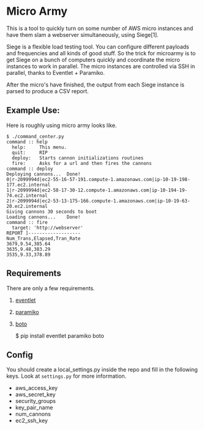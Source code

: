 # Micro Army

This is a tool to quickly turn on some number of AWS micro instances and have them slam a webserver simultaneously, using Siege[1].

Siege is a flexible load testing tool. You can configure different payloads and frequencies and all kinds of good stuff. So the trick for microarmy is to get Siege on a bunch of computers quickly and coordinate the micro instances to work in parallel. The micro instances are controlled via SSH in parallel, thanks to Eventlet + Paramiko.

After the micro's have finished, the output from each Siege instance is parsed to produce a CSV report.

## Example Use:

Here is roughly using micro army looks like.

    $ ./command_center.py 
    command :: help
      help:     This menu.
      quit:     RIP
      deploy:   Starts cannon initializations routines
      fire:     Asks for a url and then fires the cannons
    command :: deploy
    Deploying cannons...  Done!
    0|r-2099994d|ec2-55-16-57-191.compute-1.amazonaws.com|ip-10-19-198-177.ec2.internal
    1|r-2099994d|ec2-58-17-30-12.compute-1.amazonaws.com|ip-10-194-19-74.ec2.internal
    2|r-2099994d|ec2-53-13-175-166.compute-1.amazonaws.com|ip-10-19-63-20.ec2.internal
    Giving cannons 30 seconds to boot
    Loading cannons...    Done!
    command :: fire
      target: 'http://webserver' 
    REPORT ]-------------------
    Num_Trans,Elapsed,Tran_Rate
    3679,9.54,385.64
    3635,9.48,383.29
    3535,9.33,378.89

## Requirements

There are only a few requirements.

1. [eventlet](http://eventlet.net/)
2. [paramiko](http://www.lag.net/paramiko/)
3. [boto](http://boto.cloudhackers.com/)

    $ pip install eventlet paramiko boto

## Config

You should create a local_settings.py inside the repo and fill in the following
keys. Look at `settings.py` for more information.

* aws_access_key
* aws_secret_key
* security_groups
* key_pair_name
* num_cannons
* ec2_ssh_key

